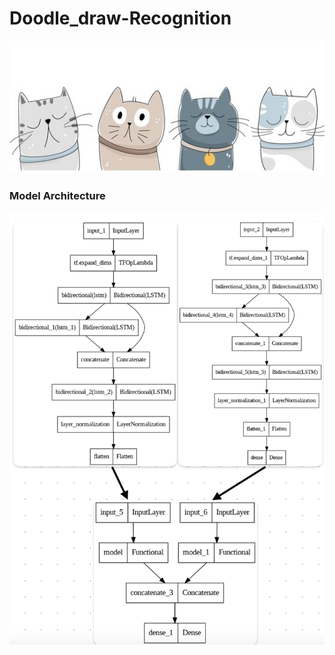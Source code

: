 # Doodle_draw-Recognition


<p align="center">
  <img src="https://github.com/NME-rahul/Doodle_draw-Recognition/blob/main/images/set-portraits-four-cartoon-cats-260nw-2232794415.jpg" />
</p>


### Model Architecture

<p align="center">
  <img src="https://github.com/NME-rahul/Doodle_draw-Recognition/blob/main/images/mode_combined.png" />
</p>
